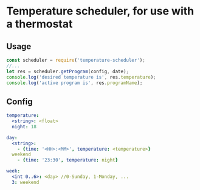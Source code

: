 # Temperature scheduler, for use with a thermostat

## Usage
```js
const scheduler = require('temperature-scheduler');
//...
let res = scheduler.getProgram(config, date);
console.log('desired temperature is', res.temperature);
console.log('active program is', res.programName);
```


## Config
```yml
temperature:
  <string>: <float>
  night: 18

day:
  <string>:
    - {time: '<HH>:<MM>', temperature: <temperature>}
  weekend
    - {time: '23:30', temperature: night}

week:
  <int 0..6>: <day> //0-Sunday, 1-Monday, ...
  3: weekend
```



